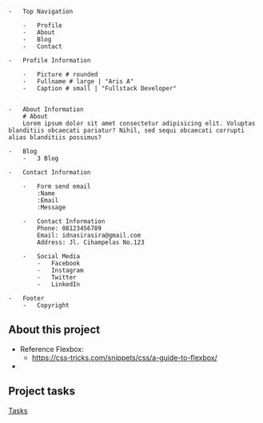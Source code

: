 ```
-   Top Navigation

    -   Profile
    -   About
    -   Blog
    -   Contact

-   Profile Information

    -   Picture # rounded 
    -   Fullname # large | "Aris A"
    -   Caption # small | "Fullstack Developer"
    

-   About Information
    # About
    Lorem ipsum dolor sit amet consectetur adipisicing elit. Voluptas blanditiis obcaecati pariatur? Nihil, sed sequi obcaecati corrupti alias blanditiis possimus?

-   Blog
    -   3 Blog

-   Contact Information

    -   Form send email
        :Name
        :Email
        :Message

    -   Contact Information
        Phone: 08123456789
        Email: idnasirasira@gmail.com
        Address: Jl. Cihampelas No.123

    -   Social Media
        -   Facebook
        -   Instagram
        -   Twitter
        -   LinkedIn

-   Footer
    -   Copyright

```

## About this project

- Reference Flexbox:
    - https://css-tricks.com/snippets/css/a-guide-to-flexbox/
- 

## Project tasks

[Tasks](https://www.notion.so/53530ee3140a42a08aec8c5e9a99ffa6?pvs=21)